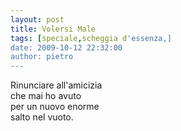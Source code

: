 ```yaml
---
layout: post
title: Volersi Male
tags: [speciale,scheggia d'essenza,]
date: 2009-10-12 22:32:00
author: pietro
---
```

Rinunciare all'amicizia<br/>che mai ho avuto<br/>per un nuovo enorme<br/>salto nel vuoto.
